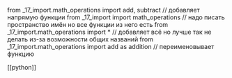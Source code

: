 from _17_import.math_operations import add, subtract // добавляет напрямую функции
from _17_import import math_operations // надо писать пространство имён но все функции из него есть
from _17_import.math_operations import * // добавляет всё но лучше так не делать из-за возможности общих названий
from _17_import.math_operations import add as addition // переименовывает функцию

[[python]]
